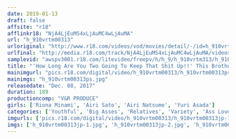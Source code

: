 ```yaml
---
date: 2019-01-13
draft: false
affsite: "r18"
afflinkr18: "NjA4LjEuMS4xLjAuMC4wLjAuMA"
url: "h_910vrtm00313"
urloriginal: "http://www.r18.com/videos/vod/movies/detail/-/id=h_910vrtm00313"
urlfinal: "http://media.r18.com/track/NjA4LjEuMS4xLjAuMC4wLjAuMA/videos/vod/movies/detail/-/id=h_910vrtm00313"
samplevid: "awspv3001.r18.com/litevideo/freepv/h/h_9/h_910vrtm313/h_910vrtm313_dmb_w.mp4"
title: "'How Long Are You Two Going To Keep That Shit Up!!' This Brother And Sister Team Are Pretending To Fight, But In Reality They've Developed An Incest Romance Together, And Are Now Living Dangerously, Creampie Fucking Behind Their Parents' Backs 2"
mainimgurl: "pics.r18.com/digital/video/h_910vrtm00313/h_910vrtm00313ps.jpg"
mainimgs: "h_910vrtm00313ps.jpg"
releasedate: "Dec. 08, 2017"
duration: 189
productioncomp: "V&R PRODUCE"
girls: ['Riona Minami', 'Airi Sato', 'Airi Natsume', 'Yuri Asada']
categories: ['Youthful', 'Big Asses', 'Relatives', 'Variety', 'Ass Lover', 'Sister', 'Kiss Kiss', 'Creampie', 'Hi-Def']
imgurls: ['pics.r18.com/digital/video/h_910vrtm00313/h_910vrtm00313jp-1.jpg', 'pics.r18.com/digital/video/h_910vrtm00313/h_910vrtm00313jp-2.jpg', 'pics.r18.com/digital/video/h_910vrtm00313/h_910vrtm00313jp-3.jpg', 'pics.r18.com/digital/video/h_910vrtm00313/h_910vrtm00313jp-4.jpg', 'pics.r18.com/digital/video/h_910vrtm00313/h_910vrtm00313jp-5.jpg', 'pics.r18.com/digital/video/h_910vrtm00313/h_910vrtm00313jp-6.jpg', 'pics.r18.com/digital/video/h_910vrtm00313/h_910vrtm00313jp-7.jpg', 'pics.r18.com/digital/video/h_910vrtm00313/h_910vrtm00313jp-8.jpg', 'pics.r18.com/digital/video/h_910vrtm00313/h_910vrtm00313jp-9.jpg', 'pics.r18.com/digital/video/h_910vrtm00313/h_910vrtm00313jp-10.jpg', 'pics.r18.com/digital/video/h_910vrtm00313/h_910vrtm00313jp-11.jpg', 'pics.r18.com/digital/video/h_910vrtm00313/h_910vrtm00313jp-12.jpg', 'pics.r18.com/digital/video/h_910vrtm00313/h_910vrtm00313jp-13.jpg', 'pics.r18.com/digital/video/h_910vrtm00313/h_910vrtm00313jp-14.jpg', 'pics.r18.com/digital/video/h_910vrtm00313/h_910vrtm00313jp-15.jpg', 'pics.r18.com/digital/video/h_910vrtm00313/h_910vrtm00313jp-16.jpg', 'pics.r18.com/digital/video/h_910vrtm00313/h_910vrtm00313jp-17.jpg', 'pics.r18.com/digital/video/h_910vrtm00313/h_910vrtm00313jp-18.jpg', 'pics.r18.com/digital/video/h_910vrtm00313/h_910vrtm00313jp-19.jpg', 'pics.r18.com/digital/video/h_910vrtm00313/h_910vrtm00313jp-20.jpg']
imgs: ['h_910vrtm00313jp-1.jpg', 'h_910vrtm00313jp-2.jpg', 'h_910vrtm00313jp-3.jpg', 'h_910vrtm00313jp-4.jpg', 'h_910vrtm00313jp-5.jpg', 'h_910vrtm00313jp-6.jpg', 'h_910vrtm00313jp-7.jpg', 'h_910vrtm00313jp-8.jpg', 'h_910vrtm00313jp-9.jpg', 'h_910vrtm00313jp-10.jpg', 'h_910vrtm00313jp-11.jpg', 'h_910vrtm00313jp-12.jpg', 'h_910vrtm00313jp-13.jpg', 'h_910vrtm00313jp-14.jpg', 'h_910vrtm00313jp-15.jpg', 'h_910vrtm00313jp-16.jpg', 'h_910vrtm00313jp-17.jpg', 'h_910vrtm00313jp-18.jpg', 'h_910vrtm00313jp-19.jpg', 'h_910vrtm00313jp-20.jpg']
---
```


